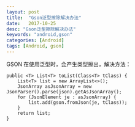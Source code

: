 ```yaml
---
layout: post
title:  "Gson泛型擦除解决办法"
date:   2017-10-25
desc: "Gson泛型擦除解决办法"
keywords: "android,gson"
categories: [Android]
tags: [Android, gson]
---
```



GSON 在使用泛型时，会产生类型擦出，解决方法：

    public <T> List<T> toList(Class<T> tClass) {
        List<T> list = new ArrayList<>();
        JsonArray asJsonArray = new JsonParser().parse(json).getAsJsonArray();
        for (JsonElement je : asJsonArray) {
            list.add(gson.fromJson(je, tClass));
        }
        return list;
    }